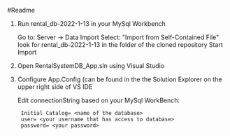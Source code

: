 #Readme

1. Run rental_db-2022-1-13 in your MySql Workbench
	
	Go to: Server -> Data Import
	Select: "Import from Self-Contained File"
		look for rental_db-2022-1-13 in the folder of the cloned repository
	Start Import

2. Open RentalSystemDB_App.sln using Visual Studio

3. Configure App.Config (can be found in the the Solution Explorer on the upper right side of VS IDE

	Edit connectionString based on your MySql WorkBench:

	<add name="myConnection" connectionString="Data Source=localhost;port=3305;Initial Catalog=rental_db;user=root;password=NenTDBA"/>
	
		Initial Catalog= <name of the database>
		user= <your username that has access to database>
		password= <your password>